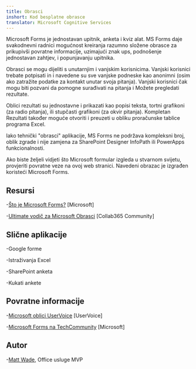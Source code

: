 ```yaml
---
title: Obrasci
inshort: Kod besplatne obrasce
translator: Microsoft Cognitive Services
---
```


Microsoft Forms je jednostavan upitnik, anketa i kviz alat. MS Forms daje
svakodnevni radnici mogućnost kreiranja razumno složene obrasce za
prikupivši povratne informacije, uzimajući znak ups, podnošenje jednostavan zahtjev, i
popunjavanju upitnika.

Obrasci se mogu dijeliti s unutarnjim i vanjskim korisnicima. Vanjski korisnici
trebate potpisati in i navedene su sve vanjske podneske kao anonimni
(osim ako zatražite podatke za kontakt unutar svoja pitanja).
Vanjski korisnici čak mogu biti pozvani da pomogne surađivati na pitanja i
Možete pregledati rezultate.

Oblici rezultati su jednostavne i prikazati kao popisi teksta, tortni grafikoni (za
radio pitanja), ili stupčasti grafikoni (za okvir pitanja). Kompletan
Rezultati također moguće otvoriti i preuzeti u obliku proračunske tablice programa Excel.

Iako tehnički "obrasci" aplikacije, MS Forms ne podržava
kompleksni broj, oblik zgrade i nije zamjena za SharePoint Designer
InfoPath ili PowerApps funkcionalnosti.

Ako biste željeli vidjeti što Microsoft formular izgleda u stvarnom svijetu,
provjeriti povratne veze na ovoj web stranici. Navedeni obrazac je izgrađen
koristeći Microsoft Forms.

Resursi
---------

-[Što je Microsoft Forms?](https://support.office.com/en-us/forms)
    \[Microsoft\]

-[Ultimate vodič za Microsoft
    Obrasci](https://collab365.community/ultimate-guide-microsoft-forms/)
    \[Collab365 Community\]

Slične aplikacije
------------

-Google forme

-Istraživanja Excel

-SharePoint anketa

-Kukati ankete

Povratne informacije
---------

-[Microsoft oblici UserVoice](https://microsoftforms.uservoice.com/forums/386451-welcome-to-microsoft-forms-suggestion-box)
    \[UserVoice\]

-[Microsoft Forms na TechCommunity](https://techcommunity.microsoft.com/t5/Microsoft-Forms/ct-p/MicrosoftForms)
    \[Microsoft\]

Autor
---------

-[Matt Wade](https://www.linkedin.com/in/thatmattwade/), Office usluge MVP



